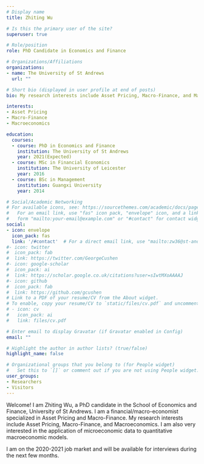 ```yaml
---
# Display name
title: Zhiting Wu

# Is this the primary user of the site?
superuser: true

# Role/position
role: PhD Candidate in Economics and Finance

# Organizations/Affiliations
organizations:
- name: The University of St Andrews
  url: ""

# Short bio (displayed in user profile at end of posts)
bio: My research interests include Asset Pricing, Macro-Finance, and Macroeconomics.

interests:
- Asset Pricing
- Macro-Finance
- Macroeconomics

education:
  courses:
  - course: PhD in Economics and Finance
    institution: The University of St Andrews
    year: 2021(Expected)
  - course: MSc in Financial Economics
    institution: The University of Leicester
    year: 2016
  - course: BSc in Management
    institution: Guangxi University
    year: 2014

# Social/Academic Networking
# For available icons, see: https://sourcethemes.com/academic/docs/page-builder/#icons
#   For an email link, use "fas" icon pack, "envelope" icon, and a link in the
#   form "mailto:your-email@example.com" or "#contact" for contact widget.
social:
- icon: envelope
  icon_pack: fas
  link: '/#contact'  # For a direct email link, use "mailto:zw36@st-andrews.ac.uk".
#- icon: twitter
#  icon_pack: fab
#  link: https://twitter.com/GeorgeCushen
#- icon: google-scholar
#  icon_pack: ai
#  link: https://scholar.google.co.uk/citations?user=sIwtMXoAAAAJ
#- icon: github
#  icon_pack: fab
#  link: https://github.com/gcushen
# Link to a PDF of your resume/CV from the About widget.
# To enable, copy your resume/CV to `static/files/cv.pdf` and uncomment the lines below.
# - icon: cv
#   icon_pack: ai
#   link: files/cv.pdf

# Enter email to display Gravatar (if Gravatar enabled in Config)
email: ""

# Highlight the author in author lists? (true/false)
highlight_name: false

# Organizational groups that you belong to (for People widget)
#   Set this to `[]` or comment out if you are not using People widget.
user_groups:
- Researchers
- Visitors
---
```


Welcome! I am Zhiting Wu, a PhD candidate in the School of Economics and Finance, University of St Andrews. I am a financial/macro-economist specialized in Asset Pricing and Macro-Finance. My research interests include Asset Pricing, Macro-Finance, and Macroeconomics. I am also very interested in the application of microeconomic data to quantitative macroeconomic models.

I am on the 2020-2021 job market and will be available for interviews during the next few months.

